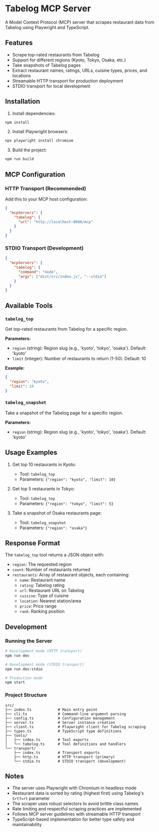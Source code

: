 # Tabelog MCP Server

A Model Context Protocol (MCP) server that scrapes restaurant data from Tabelog using Playwright and TypeScript.

## Features

- Scrape top-rated restaurants from Tabelog
- Support for different regions (Kyoto, Tokyo, Osaka, etc.)
- Take snapshots of Tabelog pages
- Extract restaurant names, ratings, URLs, cuisine types, prices, and locations
- Streamable HTTP transport for production deployment
- STDIO transport for local development

## Installation

1. Install dependencies:
```bash
npm install
```

2. Install Playwright browsers:
```bash
npx playwright install chromium
```

3. Build the project:
```bash
npm run build
```

## MCP Configuration

### HTTP Transport (Recommended)

Add this to your MCP host configuration:

```json
{
  "mcpServers": {
    "tabelog": {
      "url": "http://localhost:8080/mcp"
    }
  }
}
```

### STDIO Transport (Development)

```json
{
  "mcpServers": {
    "tabelog": {
      "command": "node",
      "args": ["dist/src/index.js", "--stdio"]
    }
  }
}
```

## Available Tools

### `tabelog_top`
Get top-rated restaurants from Tabelog for a specific region.

**Parameters:**
- `region` (string): Region slug (e.g., 'kyoto', 'tokyo', 'osaka'). Default: 'kyoto'
- `limit` (integer): Number of restaurants to return (1-50). Default: 10

**Example:**
```json
{
  "region": "kyoto",
  "limit": 10
}
```

### `tabelog_snapshot`
Take a snapshot of the Tabelog page for a specific region.

**Parameters:**
- `region` (string): Region slug (e.g., 'kyoto', 'tokyo', 'osaka'). Default: 'kyoto'

## Usage Examples

1. Get top 10 restaurants in Kyoto:
   - Tool: `tabelog_top`
   - Parameters: `{"region": "kyoto", "limit": 10}`

2. Get top 5 restaurants in Tokyo:
   - Tool: `tabelog_top`
   - Parameters: `{"region": "tokyo", "limit": 5}`

3. Take a snapshot of Osaka restaurants page:
   - Tool: `tabelog_snapshot`
   - Parameters: `{"region": "osaka"}`

## Response Format

The `tabelog_top` tool returns a JSON object with:
- `region`: The requested region
- `count`: Number of restaurants returned
- `restaurants`: Array of restaurant objects, each containing:
  - `name`: Restaurant name
  - `rating`: Tabelog rating
  - `url`: Restaurant URL on Tabelog
  - `cuisine`: Type of cuisine
  - `location`: Nearest station/area
  - `price`: Price range
  - `rank`: Ranking position

## Development

### Running the Server

```bash
# Development mode (HTTP transport)
npm run dev

# Development mode (STDIO transport)
npm run dev:stdio

# Production mode
npm start
```

### Project Structure

```
src/
├── index.ts            # Main entry point
├── cli.ts              # Command-line argument parsing
├── config.ts           # Configuration management
├── server.ts           # Server instance creation
├── client.ts           # Playwright client for Tabelog scraping
├── types.ts            # TypeScript type definitions
├── tools/
│   ├── index.ts        # Tool exports
│   └── tabelog.ts      # Tool definitions and handlers
└── transport/
    ├── index.ts        # Transport exports
    ├── http.ts         # HTTP transport (primary)
    └── stdio.ts        # STDIO transport (development)
```

## Notes

- The server uses Playwright with Chromium in headless mode
- Restaurant data is sorted by rating (highest first) using Tabelog's `SrtT=rt` parameter
- The scraper uses robust selectors to avoid brittle class names
- Rate limiting and respectful scraping practices are implemented
- Follows MCP server guidelines with streamable HTTP transport
- TypeScript-based implementation for better type safety and maintainability
